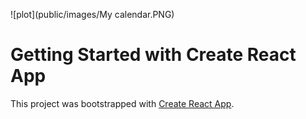 
![plot](public/images/My calendar.PNG)
# Getting Started with Create React App

This project was bootstrapped with [Create React App](https://github.com/facebook/create-react-app).

